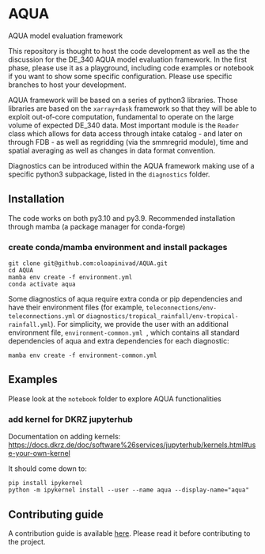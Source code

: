 # AQUA
AQUA model evaluation framework

This repository is thought to host the code development as well as the the discussion for the DE_340 AQUA model evaluation framework. In the first phase, please use it as a playground, including code examples or notebook if you want to show some specific configuration. Please use specific branches to host your development.  

AQUA framework will be based on a series of python3 libraries. Those libraries are based on the `xarray+dask` framework so that they will be able to exploit out-of-core computation, fundamental to operate on the large volume of expected DE_340 data. 
Most important module is the `Reader` class which allows for data access through intake catalog - and later on through FDB - as well as regridding (via the smmregrid module), time and spatial averaging as well as changes in data format convention.

Diagnostics can be introduced within the AQUA framework making use of a specific python3 subpackage, listed in the `diagnostics` folder.

## Installation

The code works on both py3.10 and py3.9.  Recommended installation through mamba (a package manager for conda-forge)

### create conda/mamba environment and install packages
```
git clone git@github.com:oloapinivad/AQUA.git
cd AQUA
mamba env create -f environment.yml
conda activate aqua
```

Some diagnostics of aqua require extra conda or pip dependencies and have their environment files (for example, `teleconnections/env-teleconnections.yml` or `diagnostics/tropical_rainfall/env-tropical-rainfall.yml`).
For simplicity, we provide the user with an additional environment file, `environment-common.yml `, which contains all standard dependencies of aqua and extra dependencies for each diagnostic:
``` 
mamba env create -f environment-common.yml 
``` 

## Examples

Please look at the `notebook` folder to explore AQUA functionalities

### add kernel for DKRZ jupyterhub

Documentation on adding kernels: https://docs.dkrz.de/doc/software%26services/jupyterhub/kernels.html#use-your-own-kernel

It should come down to:

```
pip install ipykernel
python -m ipykernel install --user --name aqua --display-name="aqua"
```

## Contributing guide

A contribution guide is available [here](CONTRIBUTING.md). Please read it before contributing to the project.

